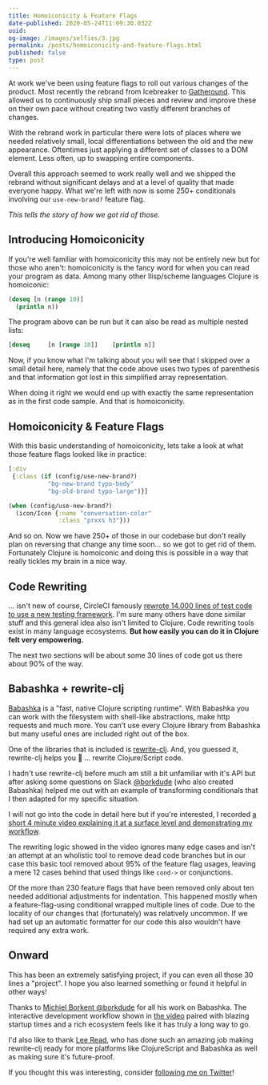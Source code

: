 ```yaml
---
title: Homoiconicity & Feature Flags
date-published: 2020-05-24T11:09:30.032Z
uuid:
og-image: /images/selfies/3.jpg
permalink: /posts/homoiconicity-and-feature-flags.html
published: false
type: post
---
```


At work we've been using feature flags to roll out various changes of the product. Most recently the rebrand from Icebreaker to [Gatheround](https://gatheround.com). This allowed us to continuously ship small pieces and review and improve these on their own pace without creating two vastly different branches of changes.

With the rebrand work in particular there were lots of places where we needed relatively small, local differentiations between the old and the new appearance. Oftentimes just applying a different set of classes to a DOM element. Less often, up to swapping entire components.

Overall this approach seemed to work really well and we shipped the rebrand without significant delays and at a level of quality that made everyone happy.
What we're left with now is some 250+ conditionals involving our `use-new-brand?` feature flag.

*This tells the story of how we got rid of those.*

## Introducing Homoiconicity

If you're well familiar with homoiconicity this may not be entirely new but for those who aren't: homoiconicity is the fancy word for when you can read your program as data. Among many other llisp/scheme languages Clojure is homoiconic:

```clojure
(doseq [n (range 10)]
  (println n))
```

The program above can be run but it can also be read as multiple nested lists:

```clojure
[doseq     [n [range 10]]    [println n]]
```

Now, if you know what I'm talking about you will see that I skipped over a small detail here, namely that the code above uses two types of parenthesis and that information got lost in this simplified array representation.

When doing it right we would end up with exactly the same representation as in the first code sample. And that is homoiconicity.


## Homoiconicity & Feature Flags
With this basic understanding of homoiconicity, lets take a look at what those feature flags looked like in practice:

```clojure
[:div
 {:class (if (config/use-new-brand?)
           "bg-new-brand typo-body"
           "bg-old-brand typo-large")}]
```

```clojure
(when (config/use-new-brand?)
  (icon/Icon {:name "conversation-color"
              :class "prxxs h3"}))
```

And so on. Now we have 250+ of those in our codebase but don't really plan on reversing that change any time soon... so we got to get rid of them. Fortunately Clojure is homoiconic and doing this is possible in a way that really tickles my brain in a nice way. 

## Code Rewriting

... isn't new of course, CircleCI famously [rewrote 14.000 lines of test code to use a new testing framework](https://circleci.com/blog/rewriting-your-test-suite-in-clojure-in-24-hours/). I'm sure many others have done similar stuff and this general idea also isn't limited to Clojure. Code rewriting tools exist in many language ecosystems. **But how easily you can do it in Clojure felt very empowering.** 

The next two sections will be about some 30 lines of code got us there about 90% of the way.

## Babashka + rewrite-clj

[Babashka](https://babashka.org/) is a "fast, native Clojure scripting runtime". With Babashka you can work with the filesystem with shell-like abstractions, make http requests and much more. You can't use every Clojure library from Babashka but many useful ones are included right out of the box. 

One of the libraries that is included is [rewrite-clj](https://github.com/clj-commons/rewrite-clj). And, you guessed it, rewrite-clj helps you 🥁 ... rewrite Clojure/Script code. 

I hadn't use rewrite-clj before much am still a bit unfamiliar with it's API but after asking some questions on Slack [@borkdude](https://twitter.com/borkdude) (who also created Babashka) helped me out with an example of transforming conditionals that I then adapted for my specific situation.

I will not go into the code in detail here but if you're interested, I recorded [a short 4 minute video explaining it at a surface level and demonstrating my workflow](https://www.loom.com/share/70c1d3c45d9f45e9833344b5bd076813).

The rewriting logic showed in the video ignores many edge cases and isn't an attempt at an wholistic tool to remove dead code branches but in our case this basic tool removed about 95% of the feature flag usages, leaving a mere 12 cases behind that used things like `cond->` or conjunctions.

Of the more than 230 feature flags that have been removed only about ten needed additional adjustments for indentation. This happened mostly when a feature-flag-using conditional wrapped multiple lines of code. Due to the locality of our changes that (fortunately) was relatively uncommon. If we had set up an automatic formatter for our code this also wouldn't have required any extra work.

## Onward

This has been an extremely satisfying project, if you can even all those 30 lines a "project". I hope you also learned something or found it helpful in other ways!

Thanks to [Michiel Borkent @borkdude](https://github.com/sponsors/borkdude) for all his work on Babashka. The interactive development workflow shown in [the video](https://www.loom.com/share/70c1d3c45d9f45e9833344b5bd076813) paired with blazing  startup times and a rich ecosystem feels like it has truly a long way to go.

I'd also like to thank [Lee Read](https://github.com/lread), who has done such an amazing job making rewrite-clj ready for more platforms like ClojureScript and Babashka as well as making sure it's future-proof.

If you thought this was interesting, consider [following me on Twitter](https://twitter.com/martinklepsch)!
